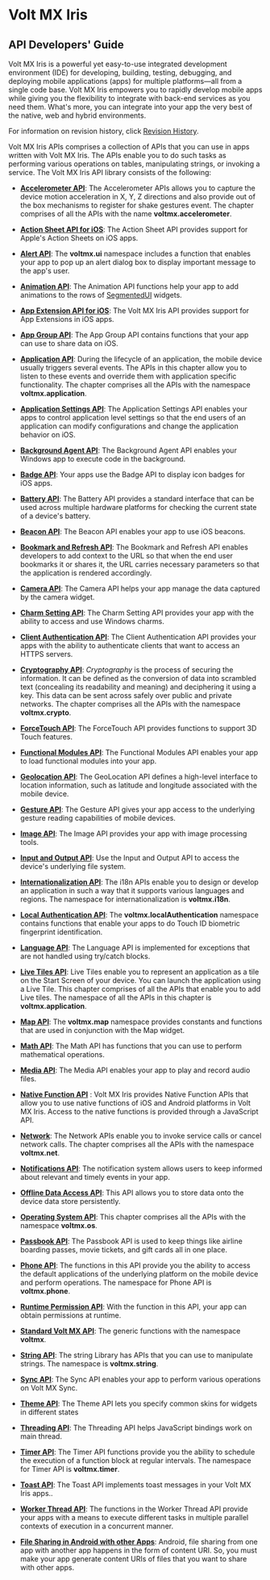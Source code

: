                      

# Volt MX Iris

## API Developers' Guide

Volt MX  Iris is a powerful yet easy-to-use integrated development environment (IDE) for developing, building, testing, debugging, and deploying mobile applications (apps) for multiple platforms—all from a single code base. Volt MX Iris empowers you to rapidly develop mobile apps while giving you the flexibility to integrate with back-end services as you need them. What's more, you can integrate into your app the very best of the native, web and hybrid environments.

For information on revision history, click [Revision History](revisionhome.md).

Volt MX  Iris APIs comprises a collection of APIs that you can use in apps written with Volt MX Iris. The APIs enable you to do such tasks as performing various operations on tables, manipulating strings, or invoking a service. The Volt MX Iris API library consists of the following:

*   **[Accelerometer API](accelereometer_apis.md)**: The Accelerometer APIs allows you to capture the device motion acceleration in X, Y, Z directions and also provide out of the box mechanisms to register for shake gestures event. The chapter comprises of all the APIs with the name **voltmx.accelerometer**.
*   **[Action Sheet API for iOS](actionsheet_api.md)**: The Action Sheet API provides support for Apple's Action Sheets on iOS apps.
*   **[Alert API](alert_api.md)**: The **voltmx.ui** namespace includes a function that enables your app to pop up an alert dialog box to display important message to the app's user.
*   **[Animation API](animationapi.md)**: The Animation API functions help your app to add animations to the rows of [SegmentedUI](../../../Iris/iris_widget_prog_guide/Content/Overview.md) widgets.
*   **[App Extension API for iOS](app-extension-ios.md)**: The Volt MX Iris API provides support for App Extensions in iOS apps.
    
*   **[App Group API](sharedappgroupcontainerapi.md)**: The App Group API contains functions that your app can use to share data on iOS.
*   **[Application API](application_api.md)**: During the lifecycle of an application, the mobile device usually triggers several events. The APIs in this chapter allow you to listen to these events and override them with application specific functionality. The chapter comprises all the APIs with the namespace **voltmx.application**.
*   **[Application Settings API](application_settings.md)**: The Application Settings API enables your apps to control application level settings so that the end users of an application can modify configurations and change the application behavior on iOS.
*   **[Background Agent API](backgroundagent_api.md)**: The Background Agent API enables your Windows app to execute code in the background.
    
*   **[Badge API](badge.md)**: Your apps use the Badge API to display icon badges for iOS apps.
*   **[Battery API](battery_api.md)**: The Battery API provides a standard interface that can be used across multiple hardware platforms for checking the current state of a device's battery.
*   **[Beacon API](beaconffi.md)**: The Beacon API enables your app to use iOS beacons.
*   **[Bookmark and Refresh API](bookmark_refresh_apis.md)**: The Bookmark and Refresh API enables developers to add context to the URL so that when the end user bookmarks it or shares it, the URL carries necessary parameters so that the application is rendered accordingly.
*   **[Camera API](camera.md)**: The Camera API helps your app manage the data captured by the camera widget.
*   **[Charm Setting API](charms.md)**: The Charm Setting API provides your app with the ability to access and use Windows charms.
*   **[Client Authentication API](client-authentication.md)**: The Client Authentication API provides your apps with the ability to authenticate clients that want to access an HTTPS servers.
    
*   **[Cryptography API](cryptography.md)**: _Cryptography_ is the process of securing the information. It can be defined as the conversion of data into scrambled text (concealing its readability and meaning) and deciphering it using a key. This data can be sent across safely over public and private networks. The chapter comprises all the APIs with the namespace **voltmx.crypto**.
*   **[ForceTouch API](forcetouch_api.md)**: The ForceTouch API provides functions to support 3D Touch features.
*   **[Functional Modules API](modules.md)**: The Functional Modules API enables your app to load functional modules into your app.
*   **[Geolocation API](geolocation_api_watchposition.md)**: The GeoLocation API defines a high-level interface to location information, such as latitude and longitude associated with the mobile device.
*   **[Gesture API](gestures.md)**: The Gesture API gives your app access to the underlying gesture reading capabilities of mobile devices.
*   **[Image API](imageapi.md)**: The Image API provides your app with image processing tools.
*   **[Input and Output API](inputoutput_api.md)**: Use the Input and Output API to access the device's underlying file system.
*   **[Internationalization API](internationalization.md)**: The i18n APIs enable you to design or develop an application in such a way that it supports various languages and regions. The namespace for internationalization is **voltmx.i18n**.
*   **[Local Authentication API](touch_id.md)**: The **voltmx.localAuthentication** namespace contains functions that enable your apps to do Touch ID biometric fingerprint identification.
*   **[Language API](language_apis.md)**: The Language API is implemented for exceptions that are not handled using try/catch blocks.
*   **[Live Tiles API](live_tiles.md)**: Live Tiles enable you to represent an application as a tile on the Start Screen of your device. You can launch the application using a Live Tile. This chapter comprises of all the APIs that enable you to add Live tiles. The namespace of all the APIs in this chapter is **voltmx.application**.
*   **[Map API](mapapi.md)**: The **voltmx.map** namespace provides constants and functions that are used in conjunction with the Map widget.
*   **[Math API](math_library.md)**: The Math API has functions that you can use to perform mathematical operations.
*   **[Media API](media_api.md)**: The Media API enables your app to play and record audio files.
*   **[Native Function API](../../../Iris/iris_nf_api_dev_guide/content/native_function_api_developers__guide.md)** : Volt MX Iris provides Native Function APIs that allow you to use native functions of iOS and Android platforms in Volt MX Iris. Access to the native functions is provided through a JavaScript API.
*   **[Network](network_apis.md)**: The Network APIs enable you to invoke service calls or cancel network calls. The chapter comprises all the APIs with the namespace **voltmx.net**.
*   **[Notifications API](notifications.md)**: The notification system allows users to keep informed about relevant and timely events in your app.
*   **[Offline Data Access API](data_store_library.md)**: This API allows you to store data onto the device data store persistently.
*   **[Operating System API](operating_system.md)**: This chapter comprises all the APIs with the namespace **voltmx.os**.
*   **[Passbook API](passbook.md)**: The Passbook API is used to keep things like airline boarding passes, movie tickets, and gift cards all in one place.
*   **[Phone API](phone.md)**: The functions in this API provide you the ability to access the default applications of the underlying platform on the mobile device and perform operations. The namespace for Phone API is **voltmx.phone**.
*   **[Runtime Permission API](runtime_permissions.md)**: With the function in this API, your app can obtain permissions at runtime.
*   **[Standard Volt MX API](generic_apis.md)**: The generic functions with the namespace **voltmx**.
*   **[String API](string.md)**: The string Library has APIs that you can use to manipulate strings. The namespace is **voltmx.string**.
*   **[Sync API](sync_apis.md)**: The Sync API enables your app to perform various operations on Volt MX Sync.
*   **[Theme API](themes.md)**: The Theme API lets you specify common skins for widgets in different states
*   **[Threading API](threading_apis.md)**: The Threading API helps JavaScript bindings work on main thread.
*   **[Timer API](timer.md)**: The Timer API functions provide you the ability to schedule the execution of a function block at regular intervals. The namespace for Timer API is **voltmx.timer**.
*   **[Toast API](toast_api.md)**: The Toast API implements toast messages in your Volt MX Iris apps..
*   **[Worker Thread API](worker_apis.md)**: The functions in the Worker Thread API provide your apps with a means to execute different tasks in multiple parallel contexts of execution in a concurrent manner.
*   **[File Sharing in Android with other Apps](sharefilesandroid.md)**: Android, file sharing from one app with another app happens in the form of content URI. So, you must make your app generate content URIs of files that you want to share with other apps.
